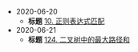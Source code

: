 * 2020-06-20 
    * **__标题__**  [10. 正则表达式匹配](https://leetcode-cn.com/problems/regular-expression-matching/)
* 2020-06-21
    * **__标题__**  [124. 二叉树中的最大路径和](https://leetcode-cn.com/problems/binary-tree-maximum-path-sum/)
